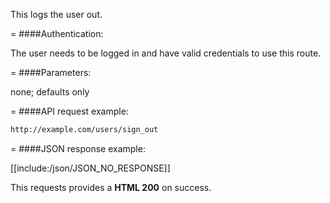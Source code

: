 <!-- --- title: DELETE /users/sign_out -->

This logs the user out.

=
####Authentication:

The user needs to be logged in and have valid credentials to use this route.

=
####Parameters:

none; defaults only

=
####API request example:
```html
http://example.com/users/sign_out
```

=
####JSON response example:

[[include:/json/JSON_NO_RESPONSE]]

This requests provides a <strong>HTML 200</strong> on success.